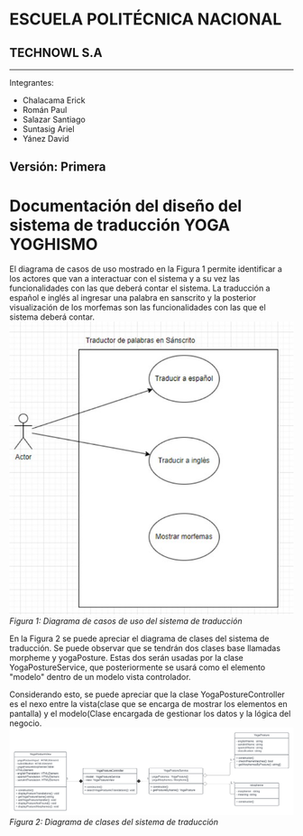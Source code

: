 # ESCUELA POLITÉCNICA NACIONAL

## TECHNOWL S.A

---
Integrantes:

- Chalacama Erick
- Román Paul
- Salazar Santiago
- Suntasig Ariel
- Yánez David

Versión: Primera
---
# Documentación del diseño del sistema de traducción YOGA YOGHISMO
El diagrama de casos de uso mostrado en la Figura 1 permite identificar a los actores que van a interactuar con el sistema y a su vez las funcionalidades con las que deberá contar el sistema. La traducción a español e inglés al ingresar una palabra en sanscrito y la posterior visualización de los morfemas son las funcionalidades con las que el sistema deberá contar. 
![Diagrama de casos de uso ](assets/UseCaseDiagram.png)
*Figura 1: Diagrama de casos de uso del sistema de traducción*

En la Figura 2 se puede apreciar el diagrama de clases del sistema de traducción. Se puede observar que se tendrán dos clases base llamadas morpheme y yogaPosture. Estas dos serán usadas por la clase YogaPostureService, que posteriormente se usará como el elemento "modelo" dentro de un modelo vista controlador. 

Considerando esto, se puede apreciar que la clase YogaPostureController es el nexo entre la vista(clase que se encarga de mostrar los elementos en pantalla) y el modelo(Clase encargada de gestionar los datos y la lógica del negocio.
![Diagrama de clase ](assets/ClassDiagram.png)
*Figura 2: Diagrama de clases del sistema de traducción*

